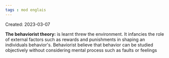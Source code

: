 ```yaml
---
tags : mod englais
---
```

Created: 2023-03-07

**The behaviorist theory:** is learnt threw the environment. It infancies the role of external factors such as rewards and punishments in shaping an individuals behavior's. 
Behaviorist believe that behavior can be studied objectively without considering mental process such as faults or feelings